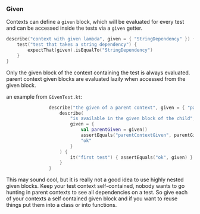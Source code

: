 ### Given

Contexts can define a `given` block, which will be evaluated for every test and can be accessed inside the tests via a `given` getter.

```kotlin
describe("context with given lambda", given = { "StringDependency" }) {
    test("test that takes a string dependency") {
        expectThat(given).isEqualTo("StringDependency")
    }
}
```

Only the given block of the context containing the test is always evaluated. parent context given blocks are evaluated lazily when accessed from the given block.

an example from `GivenTest.kt`:

```kotlin
                describe("the given of a parent context", given = { "parentContextGiven" }) {
                    describe(
                        "is available in the given block of the child",
                        given = {
                            val parentGiven = given()
                            assertEquals("parentContextGiven", parentGiven)
                            "ok"
                        }
                    ) {
                        it("first test") { assertEquals("ok", given) }
                    }
                }
```

This may sound cool, but it is really not a good idea to use highly nested given blocks. Keep your test context self-contained, nobody wants to go hunting in parent contexts to see all dependencies on a test.
So give each of your contexts a self contained given block and if you want to reuse things put them into a class or into functions.
